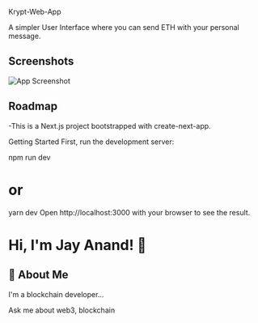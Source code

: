 
Krypt-Web-App

A simpler User Interface where you can send ETH with your personal message.

## Screenshots

![App Screenshot](https://user-images.githubusercontent.com/113882904/191046419-0f57f215-4cc1-4744-9a7b-bb07a1c9b4bf.jpg)


## Roadmap

-This is a Next.js project bootstrapped with create-next-app.

Getting Started
First, run the development server:

npm run dev
# or
yarn dev
Open http://localhost:3000 with your browser to see the result.




# Hi, I'm Jay Anand! 👋


## 🚀 About Me
I'm a blockchain developer...

Ask me about web3, blockchain


